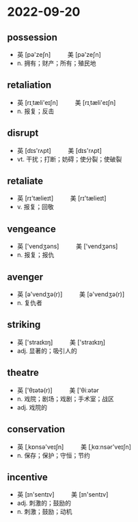 # 2022-09-20
	
## possession
- 英 [pə'zeʃn] 　 　 美 [pə'zeʃn]
- n. 拥有；财产；所有；殖民地

## retaliation
- 英 [rɪˌtæli'eɪʃn] 　 　 美 [rɪˌtæli'eɪʃn]
- n. 报复；反击

## disrupt
- 英 [dɪs'rʌpt] 　 　 美 [dɪs'rʌpt] 
- vt. 干扰；打断；妨碍；使分裂；使破裂

## retaliate
- 英 [rɪ'tælieɪt] 　 　 美 [rɪ'tælieɪt]
- v. 报复；回敬

## vengeance
- 英 ['vendʒəns] 　 　 美 ['vendʒəns]
- n. 报复；报仇

## avenger	
- 英 [ə'vendʒə(r)] 　 　 美 [ə'vendʒə(r)]
- n. 复仇者

## striking
- 英 ['straɪkɪŋ] 　 　 美 ['straɪkɪŋ] 　 　
- adj. 显著的；吸引人的

## theatre
- 英 ['θɪətə(r)] 　 　 美 ['θiːətər
- n. 戏院；剧场；戏剧；手术室；战区
- adj. 戏院的

## conservation
- 英 [ˌkɒnsə'veɪʃn] 　 　 美 [ˌkɑːnsər'veɪʃn] 
- n. 保存；保护；守恒；节约

## incentive
- 英 [ɪn'sentɪv] 　 　 美 [ɪn'sentɪv]
- adj. 刺激的；鼓励的
- n. 刺激；鼓励；动机

